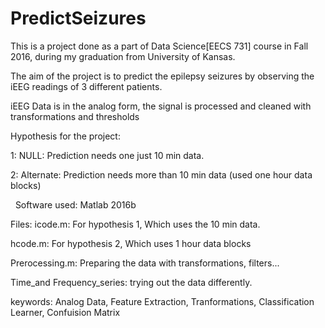 # PredictSeizures
This is a project done as a part of Data Science[EECS 731] course in Fall 2016, during my graduation from University of Kansas.

The aim of the project is to predict the epilepsy seizures by observing the iEEG readings of 3 different patients.

iEEG Data is in the analog form, the signal is processed and cleaned with transformations and thresholds

Hypothesis for the project:

  1: NULL: Prediction needs one just 10 min data.
  
  2: Alternate: Prediction needs more than 10 min data (used one hour data blocks)
  
  
Software used: Matlab 2016b

Files:
icode.m: For hypothesis 1, Which uses the 10 min data.

hcode.m: For hypothesis 2, Which uses 1 hour data blocks

Prerocessing.m: Preparing the data with transformations, filters...

Time_and Frequency_series: trying out the data differently.


keywords: Analog Data, Feature Extraction, Tranformations, Classification Learner, Confuision Matrix
